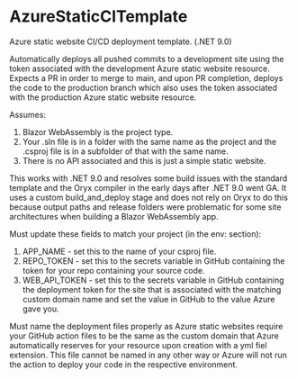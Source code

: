 # AzureStaticCITemplate
Azure static website CI/CD deployment template. (.NET 9.0)

Automatically deploys all pushed commits to a development site using the token associated with the development Azure static website resource.
Expects a PR in order to merge to main, and upon PR completion, deploys the code to the production branch which also uses the token associated with the production Azure static website resource.

Assumes:
1. Blazor WebAssembly is the project type.
2. Your .sln file is in a folder with the same name as the project and the .csproj file is in a subfolder of that with the same name.
3. There is no API associated and this is just a simple static website.

This works with .NET 9.0 and resolves some build issues with the standard template and the Oryx compiler in the early days after .NET 9.0 went GA.
It uses a custom build_and_deploy stage and does not rely on Oryx to do this because output paths and release folders were problematic for some site architectures when building a Blazor WebAssembly app.

Must update these fields to match your project (in the env: section):
1. APP_NAME - set this to the name of your csproj file.
2. REPO_TOKEN - set this to the secrets variable in GitHub containing the token for your repo containing your source code.
3. WEB_API_TOKEN - set this to the secrets variable in GitHub containing the deployment token for the site that is associated with the matching custom domain name and set the value in GitHub to the value Azure gave you.
   
Must name the deployment files properly as Azure static websites require your GitHub action files to be the same as the custom domain that Azure automatically reserves for your resource upon creation with a yml fiel extension.  This file cannot be named in any other way or Azure will not run the action to deploy your code in the respective environment.

